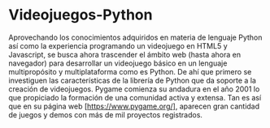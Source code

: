 # Videojuegos-Python
Aprovechando los conocimientos adquiridos en materia de lenguaje Python así como la experiencia programando un videojuego en HTML5 y Javascript, se busca ahora trascender el ámbito web (hasta ahora en navegador) para desarrollar un videojuego básico en un lenguaje multipropósito y multiplataforma como es Python. De ahí que primero se investiguen las características de la librería de Python que da soporte a la creación de videojuegos. Pygame comienza su andadura en el año 2001 lo que propiciado la formación de una comunidad activa y extensa. Tan es así que en su página web [https://www.pygame.org/], aparecen gran cantidad de juegos y demos con más de mil proyectos registrados.
